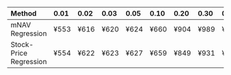 | Method                 | 0.01   | 0.02   | 0.03   | 0.05   | 0.10   | 0.20   | 0.30   | 0.40   | 0.50   | 0.60   | 0.70   | 0.80   | 0.90   | 0.95   | 0.97   | 0.98   | 0.99   |
|:-----------------------|:-------|:-------|:-------|:-------|:-------|:-------|:-------|:-------|:-------|:-------|:-------|:-------|:-------|:-------|:-------|:-------|:-------|
| mNAV Regression        | ¥553   | ¥616   | ¥620   | ¥624   | ¥660   | ¥904   | ¥989   | ¥1,074 | ¥1,285 | ¥1,477 | ¥1,598 | ¥2,033 | ¥2,742 | ¥3,053 | ¥3,140 | ¥3,350 | ¥3,304 |
| Stock-Price Regression | ¥554   | ¥622   | ¥623   | ¥627   | ¥659   | ¥849   | ¥931   | ¥1,004 | ¥1,128 | ¥1,284 | ¥1,485 | ¥1,934 | ¥2,474 | ¥2,793 | ¥2,731 | ¥2,976 | ¥2,988 |